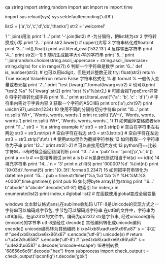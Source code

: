 
qa string
import string,random
import ast
import re
import time

import sys
reload(sys)
sys.setdefaultencoding('utf8')

list2 = ['a','b','c','d','db','thanks']
str2 = 'welcome!'

1 ''.join()用法
print '1...'
print '-'.join(list2) # -为分隔符，把list转为str
2 字符转换成小写
print '2...'
print str2.lower() # upper()大写
3 字符串转化成float/int
print '3...'
int(),float()
print ast.literal_eval('532.13')
4 反序输出字符串
print '4...'
print str2[::-1]
5 随机生成数字大小写的字符串
print '5...'
print ''.join(random.choice(string.ascii_uppercase + string.ascii_lowercase+ string.digits) for x in range(7))
6 判断一个字符串是数字
print '6...'
def is_number(str2):  # 也可以用isdigit，但是对非整数无效
    try:
        float(str2)
        return True
    except ValueError:
        return False
字符串格式化 % 和.format % 一般传入变量或者元祖
print '7...'
print "test {kwarg}".format(kwarg=str2) # 也可以print "test2 %s" %{'kwarg':str2}
print 'test %s'%(str2,) # 可能会报TypeError异常
8 将字符串转化成字典
print '8...'
print ast.literal_eval("{'a' : 'b', 'c' : 'd'}")  # 字符串内需对于字典内容
9 获取一个字符的ASCII码
print ord('a'),chr(97)
print unichr(97),unichr(1234)
10 使用不同的分隔符切分字符串
print '10...'
print re.split('\W+', 'Words, words, words.')
print re.split('(\W+)', 'Words, words, words.')
print re.split('\W+', 'Words, words, words.', 1)
11 如何截掉空格或者tab
print '11...'
str3 = '\t a string example \t'
str3 = str3.strip()  # 空白在字符串左右两边
str3 = str3.rstrip()  # 空白字符在右边
str3 = str3.lstrip()  # 空白字符在左边
str3 = str3.strip('\t\n\r')  # 使用strip里作为截掉字符参数
12 如何截取一个字符串作为子串
print '12...'
print str2[:-2]  # 可以直接用切片方式
13 python用==比较字符串，is有时候会返回错误判断
print '13...'
a = 'pub'
b = ''.join(['p','u','b'])
print a == b  # ==是相等测试
print a is b  # is是身份测试相当于id(a) == id(b)
14 填充字符串
print '14...'
n = '3'
print n.zfill(5)
print '000007%d' %(int(n))
print '{0:03d}'.format(5)
print '{0:.3f}'.format(0.2347)
15 如何把字符串转化为datetime
print '15...'
pub = time.strftime("%a,%d %b %Y %H:%M:%S +0000",time.gmtime())
print pub
16 如何将byte array转为string
print '16...'
b"abcde"
b"abcde".decode('utf-8')
取索引
for index,x in enumerate(list2):print index,x
#global list2 #  在函数使用global变成全局变量

windows 文本默认格式ansi,在sublime会乱码
UTF-8是Unicode的实现方式之一
字符串可以编码成字节包, 字节包可以解码成字符串
在utf8的文件中，字符串为utf8编码，在gb2312的文件中，编码为gb2312
str是字节串, 经过unicode编码(encode)的字节串
utf-8是经过
decode() 其他编码转化成unicode编码
encode() unicode编码转为其他编码
b'\xe4\xb8\xad\xe6\x96\x87'
s = '中文' # '\xe4\xb8\xad\xe6\x96\x87'
s.encode('utf-8')
unicode(s) # return u'\u4e2d\u6587'
s.encode('utf-8') # '\xe4\xb8\xad\xe6\x96\x87'
s = '\u4e2d\u6587'
s.decode('unicode-escape')
16进制转换
'68656c6c6f'.decode("hex")
from subprocess import check_output
t = check_output('ipconfig')
t.decode('gbk')
